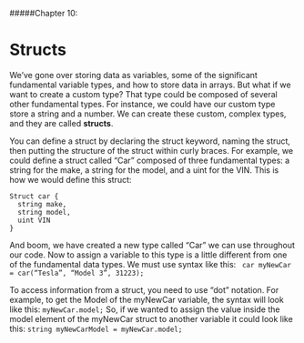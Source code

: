 #####Chapter 10:

# Structs

<!-- <ContentWrapp>
  <div class="imgContainer">
    <img alt="story_image_2_0" src="/images/chapter/man.svg" width="150px" height="150px">
  </div>

  <div class="itemsContainer">
    <div class="item-text">
     Connect your artwork to the price of gold or ETH or overall Market Cap. Mention the concept of “Hybrid Smart Contracts”. 
    </div>
  </div>
</ContentWrapp> -->

We’ve gone over storing data as variables, some of the significant fundamental variable types, and how to store data in arrays. But what if we want to create a custom type? That type could be composed of several other fundamental types. For instance, we could have our custom type store a string and a number. We can create these custom, complex types, and they are called **structs**.

You can define a struct by declaring the struct keyword, naming the struct, then putting the structure of the struct within curly braces. For example, we could define a struct called “Car” composed of three fundamental types: a string for the make, a string for the model, and a uint for the VIN. This is how we would define this struct:
```
Struct car {
  string make,
  string model,
  uint VIN
}
```

And boom, we have created a new type called “Car” we can use throughout our code. Now to assign a variable to this type is a little different from one of the fundamental data types. We must use syntax like this:
`
car myNewCar = car(“Tesla”, “Model 3”, 31223);`

To access information from a struct, you need to use “dot” notation. For example, to get the Model of the myNewCar variable, the syntax will look like this:
`
myNewCar.model;
`
So, if we wanted to assign the value inside the model element of the myNewCar struct to another variable it could look like this:
`
string myNewCarModel = myNewCar.model;
`


